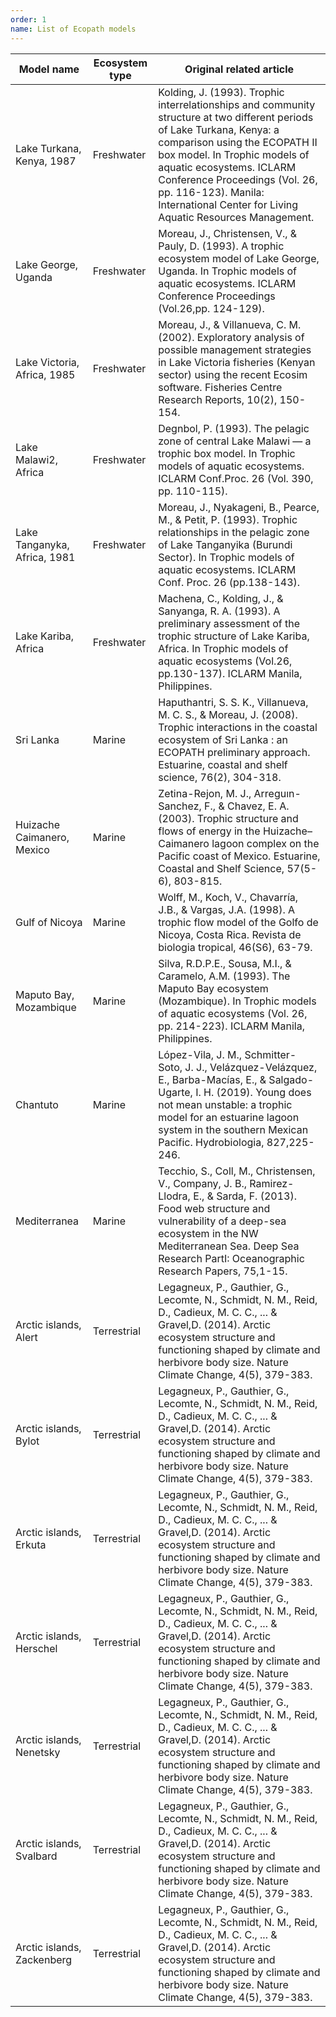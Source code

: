 ```yaml
---
order: 1
name: List of Ecopath models
---
```


| Model name                   | Ecosystem type | Original related article                                                                                                                                                                                                                                                                                                                  |
|------------------------------|----------------|-------------------------------------------------------------------------------------------------------------------------------------------------------------------------------------------------------------------------------------------------------------------------------------------------------------------------------------------|
| Lake Turkana, Kenya, 1987    | Freshwater     | Kolding, J. (1993). Trophic interrelationships and community structure at two different periods of Lake Turkana, Kenya: a comparison using the ECOPATH II box model. In Trophic models of aquatic ecosystems. ICLARM Conference Proceedings (Vol. 26, pp. 116-123). Manila: International Center for Living Aquatic Resources Management. |
| Lake George, Uganda          | Freshwater     | Moreau, J., Christensen, V., & Pauly, D. (1993). A trophic ecosystem model of Lake George, Uganda. In Trophic models of aquatic ecosystems. ICLARM Conference Proceedings (Vol.26,pp. 124-129).                                                                                                                                           |
| Lake Victoria, Africa, 1985  | Freshwater     | Moreau, J., & Villanueva, C. M. (2002). Exploratory analysis of possible management strategies in Lake Victoria fisheries (Kenyan sector) using the recent Ecosim software. Fisheries Centre Research Reports, 10(2), 150-154.                                                                                                            |
| Lake Malawi2, Africa         | Freshwater     | Degnbol, P. (1993). The pelagic zone of central Lake Malawi — a trophic box model. In Trophic models of aquatic ecosystems. ICLARM Conf.Proc. 26 (Vol. 390, pp. 110-115).                                                                                                                                                                 |
| Lake Tanganyka, Africa, 1981 | Freshwater     | Moreau, J., Nyakageni, B., Pearce, M., & Petit, P. (1993). Trophic relationships in the pelagic zone of Lake Tanganyika (Burundi Sector). In Trophic models of aquatic ecosystems. ICLARM Conf. Proc. 26 (pp.138-143).                                                                                                                    |
| Lake Kariba, Africa          | Freshwater     | Machena, C., Kolding, J., & Sanyanga, R. A. (1993). A preliminary assessment of the trophic structure of Lake Kariba, Africa. In Trophic models of aquatic ecosystems (Vol.26, pp.130-137). ICLARM Manila, Philippines.                                                                                                                   |
| Sri Lanka                    | Marine         | Haputhantri, S. S. K., Villanueva, M. C. S., & Moreau, J. (2008). Trophic interactions in the coastal ecosystem of Sri Lanka : an ECOPATH preliminary approach. Estuarine, coastal and shelf science, 76(2), 304-318.                                                                                                                     |
| Huizache Caimanero, Mexico   | Marine         | Zetina-Rejon, M. J., Arreguın-Sanchez, F., & Chavez, E. A. (2003). Trophic structure and flows of energy in the Huizache–Caimanero lagoon complex on the Pacific coast of Mexico. Estuarine, Coastal and Shelf Science, 57(5-6), 803-815.                                                                                                 |
| Gulf of Nicoya               | Marine         | Wolff, M., Koch, V., Chavarría, J.B., & Vargas, J.A. (1998). A trophic flow model of the Golfo de Nicoya, Costa Rica. Revista de biologia tropical, 46(S6), 63-79.                                                                                                                                                                        |
| Maputo Bay, Mozambique       | Marine         | Silva, R.D.P.E., Sousa, M.I., & Caramelo, A.M. (1993). The Maputo Bay ecosystem (Mozambique). In Trophic models of aquatic ecosystems (Vol. 26, pp. 214-223). ICLARM Manila, Philippines.                                                                                                                                                 |
| Chantuto                     | Marine         | López-Vila, J. M., Schmitter-Soto, J. J., Velázquez-Velázquez, E., Barba-Macías, E., & Salgado-Ugarte, I. H. (2019). Young does not mean unstable: a trophic model for an estuarine lagoon system in the southern Mexican Pacific. Hydrobiologia, 827,225-246.                                                                            |
| Mediterranea                 | Marine         | Tecchio, S., Coll, M., Christensen, V., Company, J. B., Ramirez-Llodra, E., & Sarda, F. (2013). Food web structure and vulnerability of a deep-sea ecosystem in the NW Mediterranean Sea. Deep Sea Research PartI: Oceanographic Research Papers, 75,1-15.                                                                                |
| Arctic islands, Alert        | Terrestrial    | Legagneux, P., Gauthier, G., Lecomte, N., Schmidt, N. M., Reid, D., Cadieux, M. C. C., ... & Gravel,D. (2014). Arctic ecosystem structure and functioning shaped by climate and herbivore body size. Nature Climate Change, 4(5), 379-383.                                                                                                |
| Arctic islands, Bylot        | Terrestrial    | Legagneux, P., Gauthier, G., Lecomte, N., Schmidt, N. M., Reid, D., Cadieux, M. C. C., ... & Gravel,D. (2014). Arctic ecosystem structure and functioning shaped by climate and herbivore body size. Nature Climate Change, 4(5), 379-383.                                                                                                |
| Arctic islands, Erkuta       | Terrestrial    | Legagneux, P., Gauthier, G., Lecomte, N., Schmidt, N. M., Reid, D., Cadieux, M. C. C., ... & Gravel,D. (2014). Arctic ecosystem structure and functioning shaped by climate and herbivore body size. Nature Climate Change, 4(5), 379-383.                                                                                                |
| Arctic islands, Herschel     | Terrestrial    | Legagneux, P., Gauthier, G., Lecomte, N., Schmidt, N. M., Reid, D., Cadieux, M. C. C., ... & Gravel,D. (2014). Arctic ecosystem structure and functioning shaped by climate and herbivore body size. Nature Climate Change, 4(5), 379-383.                                                                                                |
| Arctic islands, Nenetsky     | Terrestrial    | Legagneux, P., Gauthier, G., Lecomte, N., Schmidt, N. M., Reid, D., Cadieux, M. C. C., ... & Gravel,D. (2014). Arctic ecosystem structure and functioning shaped by climate and herbivore body size. Nature Climate Change, 4(5), 379-383.                                                                                                |
| Arctic islands, Svalbard     | Terrestrial    | Legagneux, P., Gauthier, G., Lecomte, N., Schmidt, N. M., Reid, D., Cadieux, M. C. C., ... & Gravel,D. (2014). Arctic ecosystem structure and functioning shaped by climate and herbivore body size. Nature Climate Change, 4(5), 379-383.                                                                                                |
| Arctic islands, Zackenberg   | Terrestrial    | Legagneux, P., Gauthier, G., Lecomte, N., Schmidt, N. M., Reid, D., Cadieux, M. C. C., ... & Gravel,D. (2014). Arctic ecosystem structure and functioning shaped by climate and herbivore body size. Nature Climate Change, 4(5), 379-383.                                                                                                |